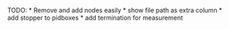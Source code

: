 TODO:
    * Remove and add nodes easily
    * show file path as extra column
    * add stopper to pidboxes
    * add termination for measurement